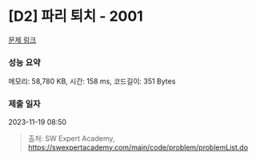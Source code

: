 # [D2] 파리 퇴치 - 2001 

[문제 링크](https://swexpertacademy.com/main/code/problem/problemDetail.do?contestProbId=AV5PzOCKAigDFAUq) 

### 성능 요약

메모리: 58,780 KB, 시간: 158 ms, 코드길이: 351 Bytes

### 제출 일자

2023-11-19 08:50



> 출처: SW Expert Academy, https://swexpertacademy.com/main/code/problem/problemList.do